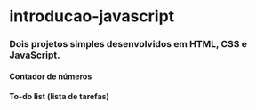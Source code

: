 # introducao-javascript
### Dois projetos simples desenvolvidos em HTML, CSS e JavaScript.
#### Contador de números
#### To-do list (lista de tarefas)
